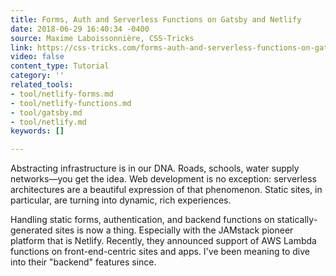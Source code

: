 ```yaml
---
title: Forms, Auth and Serverless Functions on Gatsby and Netlify
date: 2018-06-29 16:40:34 -0400
source: Maxime Laboissonnière, CSS-Tricks
link: https://css-tricks.com/forms-auth-and-serverless-functions-on-gatsby-and-netlify/
video: false
content_type: Tutorial
category: ''
related_tools:
- tool/netlify-forms.md
- tool/netlify-functions.md
- tool/gatsby.md
- tool/netlify.md
keywords: []

---
```

Abstracting infrastructure is in our DNA. Roads, schools, water supply networks—you get the idea. Web development is no exception: serverless architectures are a beautiful expression of that phenomenon. Static sites, in particular, are turning into dynamic, rich experiences.

Handling static forms, authentication, and backend functions on statically-generated sites is now a thing. Especially with the JAMstack pioneer platform that is Netlify. Recently, they announced support of AWS Lambda functions on front-end-centric sites and apps. I've been meaning to dive into their "backend" features since.